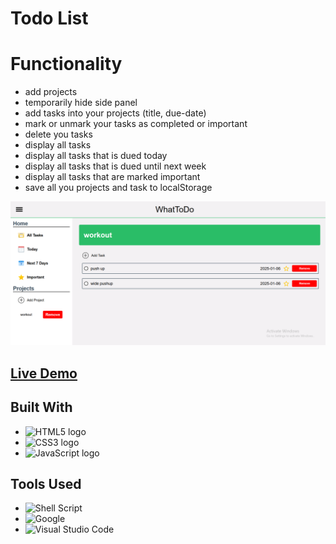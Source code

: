 # Todo List

# Functionality

- add projects
- temporarily hide side panel
- add tasks into your projects (title, due-date)
- mark or unmark your tasks as completed or important
- delete you tasks
- display all tasks
- display all tasks that is dued today
- display all tasks that is dued until next week
- display all tasks that are marked important
- save all you projects and task to localStorage

![screenshot](./src/assets/images/Screenshot%202025-01-06%20223251.png)

## [Live Demo](https://todo-list-six-alpha-55.vercel.app/)

## **Built With**

- ![HTML5 logo](https://img.shields.io/badge/html5-%23E34F26.svg?style=for-the-badge&logo=html5&logoColor=white)
- ![CSS3 logo](https://img.shields.io/badge/css3-%231572B6.svg?style=for-the-badge&logo=css3&logoColor=white)
- ![JavaScript logo](https://img.shields.io/badge/javascript-%23323330.svg?style=for-the-badge&logo=javascript&logoColor=%23F7DF1E)

## **Tools Used**

- ![Shell Script](https://img.shields.io/badge/Bash-%23121011.svg?style=for-the-badge&logo=gnu-bash&logoColor=white)
- ![Google](https://img.shields.io/badge/google-4285F4?style=for-the-badge&logo=google&logoColor=white)
- ![Visual Studio Code](https://img.shields.io/badge/Visual%20Studio%20Code-0078d7.svg?style=for-the-badge&logo=visual-studio-code&logoColor=white)
